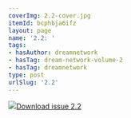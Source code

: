 ```yaml
---
coverImg: 2.2-cover.jpg
itemId: bcphbja6ifz
layout: page
name: '2.2: '
tags:
- hasAuthor: dreamnetwork
- hasTag: dream-network-volume-2
- hasTag: dreamnetwork
type: post
urlSlug: '2.2'
---
```

<img class="card-journal-img" src="../images/2.2-rect.jpg"/><a href="../files/pdfs/Volume_2/2.2-Dream-Network-Bulletin-Vol.2-No.2.pdf" download="">Download issue 2.2</a>